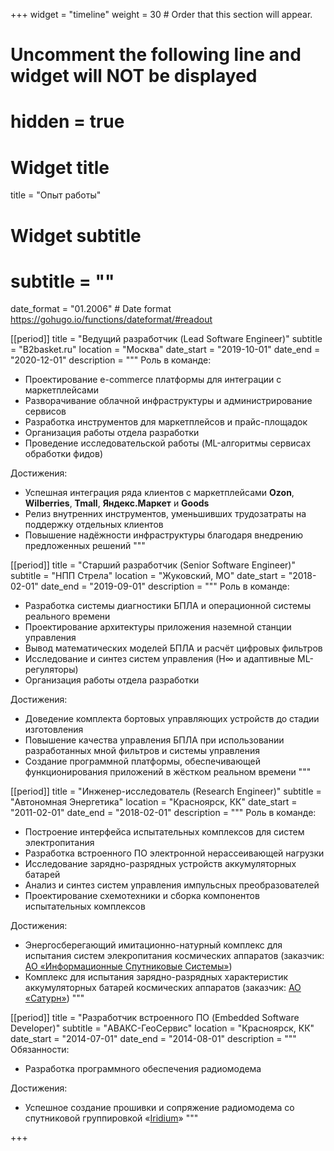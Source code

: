 +++
widget = "timeline"
weight = 30  # Order that this section will appear.

# Uncomment the following line and widget will NOT be displayed
# hidden = true

# Widget title
title = "Опыт работы"
# Widget subtitle
# subtitle = ""

date_format = "01.2006" # Date format https://gohugo.io/functions/dateformat/#readout

[[period]]
  title = "Ведущий разработчик (Lead Software Engineer)"
  subtitle = "B2basket.ru"
  location = "Москва"
  date_start = "2019-10-01"
  date_end = "2020-12-01"
  description = """
  Роль в команде:
  - Проектирование e-commerce платформы для интеграции с маркетплейсами
  - Разворачивание облачной инфраструктуры и администрирование сервисов
  - Разработка инструментов для маркетплейсов и прайс-площадок
  - Организация работы отдела разработки
  - Проведение исследовательской работы (ML-алгоритмы сервисах обработки фидов)
  
  Достижения:
  - Успешная интеграция ряда клиентов с маркетплейсами **Ozon**, **Wilberries**, **Tmall**, **Яндекс.Маркет** и **Goods**
  - Релиз внутренних инструментов, уменьшивших трудозатраты на поддержку отдельных клиентов
  - Повышение надёжности инфраструктуры благодаря внедрению предложенных решений
  """

[[period]]
  title = "Старший разработчик (Senior Software Engineer)"
  subtitle = "НПП Стрела"
  location = "Жуковский, МО"
  date_start = "2018-02-01"
  date_end = "2019-09-01"
  description = """
  Роль в команде:
  - Разработка системы диагностики БПЛА и операционной системы реального времени
  - Проектирование архитектуры приложения наземной станции управления
  - Вывод математических моделей БПЛА и расчёт цифровых фильтров
  - Исследование и синтез систем управления (H∞ и адаптивные ML-регуляторы)
  - Организация работы отдела разработки

  Достижения:
  - Доведение комплекта бортовых управляющих устройств до стадии изготовления
  - Повышение качества управления БПЛА при использовании разработанных мной фильтров и системы управления
  - Создание программной платформы, обеспечивающей функционирования приложений в жёстком реальном времени
  """

[[period]]
  title = "Инженер-исследователь (Research Engineer)"
  subtitle = "Автономная Энергетика"
  location = "Красноярск, КК"
  date_start = "2011-02-01"
  date_end = "2018-02-01"
  description = """
  Роль в команде:
  - Построение интерфейса испытательных комплексов для систем электропитания
  - Разработка встроенного ПО электронной нерассеивающей нагрузки
  - Исследование зарядно-разрядных устройств аккумуляторных батарей
  - Анализ и синтез систем управления импульсных преобразователей
  - Проектирование схемотехники и сборка компонентов испытательных комплексов

  Достижения:
  - Энергосберегающий имитационно-натурный комплекс для испытания систем элекропитания космических аппаратов (заказчик: [АО «Информационные Спутниковые Системы»](http://www.iss-reshetnev.ru/index)) 
  - Комплекс для испытания зарядно-разрядных характеристик аккумуляторных батарей космических аппаратов (заказчик: [АО «Сатурн»](https://saturn-kuban.ru/))
  """

[[period]]
  title = "Разработчик встроенного ПО (Embedded Software Developer)"
  subtitle = "АВАКС-ГеоСервис"
  location = "Красноярск, КК"
  date_start = "2014-07-01"
  date_end = "2014-08-01"
  description = """
  Обязанности:
  - Разработка программного обеспечения радиомодема

  Достижения:
  - Успешное создание прошивки и сопряжение радиомодема со спутниковой группировкой «[Iridium](https://www.iridium.com/)»
  """
  
+++

